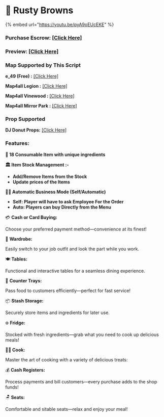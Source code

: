 # 🍩 Rusty Browns

{% embed url="https://youtu.be/pyA9oEUcEKE" %}

### Purchase Escrow: [\[Click Here\]](https://pulsescripts.com/product/6707942)

### Preview: [\[Click Here\]](https://youtu.be/ePB-4ZlnF1k)

### Map Supported by This Script

**e\_49 (Free) :** [\[Click Here\]](https://forum.cfx.re/t/free-mlo-rusty-browns-donuts-cafe/4912809)

**Map4all Legion :** [\[Click Here\]](https://fivem.map4all-shop.com/package/5139828)

**Map4all Vinewood :** [\[Click Here\]](https://fivem.map4all-shop.com/package/5139828)

**Map4all Mirror Park :** [\[Click Here\]](https://fivem.map4all-shop.com/package/5139828)

### Prop Supported

**DJ Donut Props:** [\[Click Here\]](https://djscollections.com/package/5681293)

### Features:

**🍞 18 Consumable Item with unique ingredients**

**🏛️ Item Stock Management :-**

* **Add/Remove Items from the Stock**
* **Update prices of the Items**

**👨‍💼 Automatic Business Mode (Self/Automatic)**

* **Self: Player will have to ask Employee For the Order**
* **Auto: Players can buy Directly from the Menu**

💳 **Cash or Card Buying:**&#x20;

Choose your preferred payment method—convenience at its finest!

👕 **Wardrobe:**&#x20;

Easily switch to your job outfit and look the part while you work.

🍽️ **Tables:**&#x20;

Functional and interactive tables for a seamless dining experience.

🛒 **Counter Trays:**&#x20;

Pass food to customers efficiently—perfect for fast service!

📦 **Stash Storage:**&#x20;

Securely store items and ingredients for later use.

❄️ **Fridge:**&#x20;

Stocked with fresh ingredients—grab what you need to cook up delicious meals!

**🧑‍🍳 Cook:**

Master the art of cooking with a variety of delicious treats:

💰 **Cash Registers:**&#x20;

Process payments and bill customers—every purchase adds to the shop funds!

🪑 **Seats:**&#x20;

Comfortable and sitable seats—relax and enjoy your meal!

